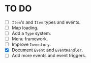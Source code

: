 # TO DO

- [ ] `Item`'s and `Item` types and events.
- [ ] Map loading.
- [ ] Add a `Type` system.
- [ ] Menu framework.
- [ ] Improve `Inventory`.
- [x] Document `Event` and `EventHandler`.
- [ ] Add more events and event triggers.